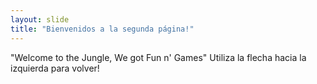 ```yaml
---
layout: slide
title: "Bienvenidos a la segunda página!"
---
```

"Welcome to the Jungle, We got Fun n' Games"
Utiliza la flecha hacia la izquierda para volver!
